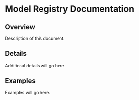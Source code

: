 # Model Registry Documentation

## Overview

Description of this document.

## Details

Additional details will go here.

## Examples

Examples will go here.
